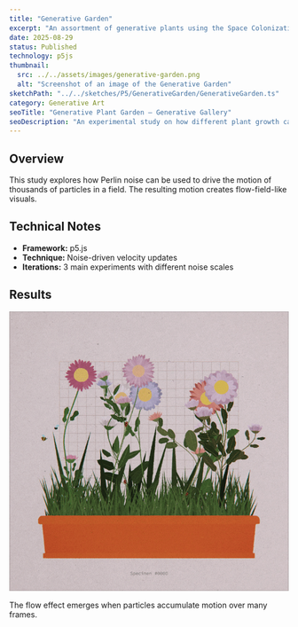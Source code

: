 ```yaml
---
title: "Generative Garden"
excerpt: "An assortment of generative plants using the Space Colonization Algorithm"
date: 2025-08-29
status: Published
technology: p5js
thumbnail:
  src: ../../assets/images/generative-garden.png
  alt: "Screenshot of an image of the Generative Garden"
sketchPath: "../../sketches/P5/GenerativeGarden/GenerativeGarden.ts"
category: Generative Art
seoTitle: "Generative Plant Garden – Generative Gallery"
seoDescription: "An experimental study on how different plant growth can be simulated using the space colonization algorithm."
---
```


## Overview

This study explores how Perlin noise can be used to drive the motion of thousands of particles in a field. The resulting motion creates flow-field-like visuals.

## Technical Notes

- **Framework:** p5.js
- **Technique:** Noise-driven velocity updates
- **Iterations:** 3 main experiments with different noise scales

## Results

![Example render](../../assets/images/generative-garden.png)

The flow effect emerges when particles accumulate motion over many frames.
